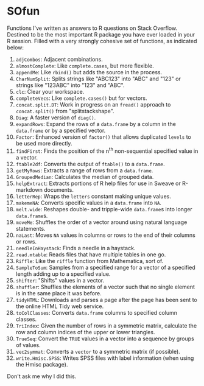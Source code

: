 SOfun
=====

Functions I've written as answers to R questions on Stack Overflow. Destined to be the most important R package you have ever loaded in your R session. Filled with a very strongly cohesive set of functions, as indicated below:

1. `adjCombos`: Adjacent combinations.
1. `almostComplete`: Like `complete.cases`, but more flexible.
1. `appendMe`: Like `rbind()` but adds the source in the process.
1. `CharNumSplit`: Splits strings like "ABC123" into "ABC" and "123" or strings like "123ABC" into "123" and "ABC".
1. `clc`: Clear your workspace.
1. `completeVecs`: Like `complete.cases()` but for vectors.
1. `concat.split.DT`: Work in progress on an `fread()` approach to `concat.split()` from "splitstackshape".
1. `Diag`: A faster version of `diag()`.
1. `expandRows`: Expand the rows of a `data.frame` by a column in the `data.frame` or by a specified vector.
1. `Factor`: Enhanced version of `factor()` that allows duplicated `levels` to be used more directly.
1. `findFirst`: Finds the position of the n<sup>th</sup> non-sequential specified value in a vector.
1. `ftable2df`: Converts the output of `ftable()` to a `data.frame`.
1. `getMyRows`: Extracts a range of rows from a `data.frame`.
1. `GroupedMedian`: Calculates the median of grouped data.
1. `helpExtract`: Extracts portions of R help files for use in Sweave or R-markdown documents.
1. `letterRep`: Wraps the `letters` constant making unique values.
1. `makemeNA`: Converts specific values in a `data.frame` into `NA`.
1. `melt.wide`: Reshapes double- and tripple-wide `data.frame`s into longer `data.frame`s.
1. `moveMe`: Shuffles the order of a vector around using natural language statements.
1. `naLast`: Moves `NA` values in columns or rows to the end of their columns or rows.
1. `needleInHaystack`: Finds a needle in a haystack.
1. `read.mtable`: Reads files that have multiple tables in one go.
1. `Riffle`: Like the `riffle` function from Mathematica, sort of.
1. `SampleToSum`: Samples from a specified range for a vector of a specified length adding up to a specified value.
1. `shifter`: "Shifts" values in a vector.
1. `shuffler`: Shuffles the elements of a vector such that no single element is in the same place it was before.
1. `tidyHTML`: Downloads and parses a page after the page has been sent to the online HTML Tidy web service.
1. `toColClasses`: Converts `data.frame` columns to specified column classes.
1. `TriIndex`: Given the number of rows in a symmetric matrix, calculate the row and column indices of the upper or lower triangles.
1. `TrueSeq`: Convert the `TRUE` values in a vector into a sequence by groups of values.
1. `vec2symmat`: Converts a `vector` to a symmetric matrix (if possible).
1. `write.Hmisc.SPSS`: Writes SPSS files with label information (when using the Hmisc package).

Don't ask me why I did this.